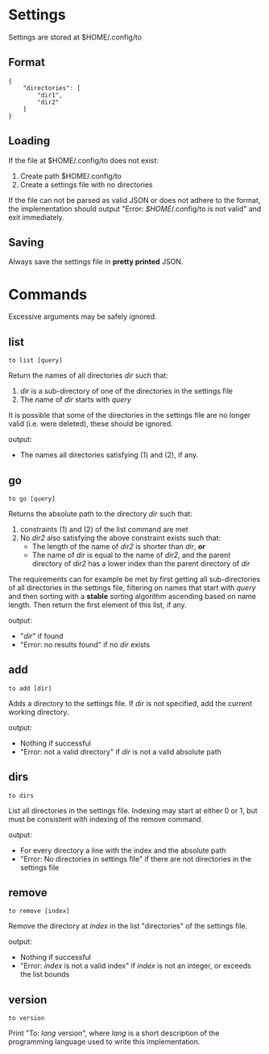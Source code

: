 # Settings
Settings are stored at $HOME/.config/to
## Format

    {
        "directories": [
            "dir1",
            "dir2"
        ]
    }
    
## Loading
If the file at $HOME/.config/to does not exist:
1. Create path $HOME/.config/to
2. Create a settings file with no directories

If the file can not be parsed as valid JSON or does not adhere to the format, 
the implementation should output "Error: *$HOME*/.config/to is not valid" and exit immediately.
    
## Saving
Always save the settings file in **pretty printed** JSON.

# Commands
Excessive arguments may be safely ignored.
 
## list
    to list [query]
Return the names of all directories *dir* such that:
1. *dir* is a sub-directory of one of the directories in the settings file
2. The name of *dir* starts with *query*

It is possible that some of the directories in the settings file are no longer valid (i.e. were deleted), 
these should be ignored.

output:
* The names all directories satisfying (1) and (2), if any.

## go
    to go [query]
Returns the absolute path to the directory *dir* such that: 
1. constraints (1) and (2) of the list command are met
2. No *dir2* also satisfying the above constraint exists such that: 
    * The length of the name of *dir2* is shorter than *dir*, **or**
    * The name of *dir* is equal to the name of *dir2*, and the parent directory of *dir2* has a lower index than the parent directory of *dir*    

The requirements can for example be met by first getting all sub-directories of all directories in the settings file,
 filtering on names that start with *query* and then sorting with a **stable** sorting algorithm ascending based on name length. 
 Then return the first element of this list, if any.
 
output:
* "*dir*" if found
* "Error: no results found" if no *dir* exists


## add
    to add [dir]
Adds a directory to the settings file. 
If *dir* is not specified, add the current working directory.

output:
* Nothing if successful
* "Error: not a valid directory" if *dir* is not a valid absolute path

## dirs
    to dirs
List all directories in the settings file. Indexing may start at either 0 or 1, but must be consistent with indexing of the remove command.

output:
* For every directory a line with the index and the absolute path
* "Error: No directories in settings file" if there are not directories in the settings file

## remove
    to remove [index]
Remove the directory at *index* in the list "directories" of the settings file.

output:
* Nothing if successful
* "Error: *index* is not a valid index" if *index* is not an integer, or exceeds the list bounds

## version
    to version
Print "To: *lang* version", where *lang* is a short description of the programming language used to write this implementation.